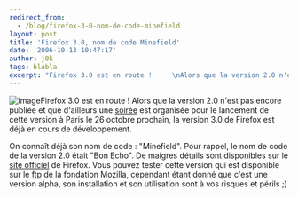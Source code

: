 ```yaml
---
redirect_from:
  - /blog/firefox-3-0-nom-de-code-minefield
layout: post
title: 'Firefox 3.0, nom de code Minefield'
date: '2006-10-13 10:47:17'
author: j0k
tags: blabla
excerpt: "Firefox 3.0 est en route !     \nAlors que la version 2.0 n'est pas encore publiée et que d'ailleurs une [soirée](http://standblog.org/blog/2006/10/11/93114919-fete-de-lancement-de-firefox-2-a-paris-le-26-10-2006) est organisée pour le lancement de cette version à Paris le 26 octobre prochain, la version 3.0 de Firefox est déjà en cours de développement.       …"
---
```


![image]({http://www.mozilla.org/projects/minefield/minefield-icon.png})Firefox 3.0 est en route !
Alors que la version 2.0 n'est pas encore publiée et que d'ailleurs une [soirée](http://standblog.org/blog/2006/10/11/93114919-fete-de-lancement-de-firefox-2-a-paris-le-26-10-2006) est organisée pour le lancement de cette version à Paris le 26 octobre prochain, la version 3.0 de Firefox est déjà en cours de développement.

On connaît déjà son nom de code : &quot;Minefield&quot;. Pour rappel, le nom de code de la version 2.0 était &quot;Bon Echo&quot;.   De maigres détails sont disponibles sur le [site officiel](http://www.mozilla.org/projects/minefield/) de Firefox. Vous pouvez tester cette version qui est disponible sur le [ftp](http://ftp.mozilla.org/pub/mozilla.org/firefox/nightly/latest-trunk/) de la fondation Mozilla, cependant étant donné que c'est une version alpha, son installation et son utilisation sont à vos risques et périls ;)
